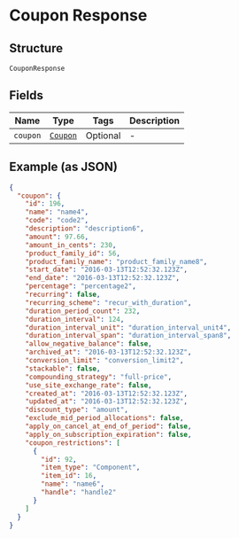 
# Coupon Response

## Structure

`CouponResponse`

## Fields

| Name | Type | Tags | Description |
|  --- | --- | --- | --- |
| `coupon` | [`Coupon`](../../doc/models/coupon.md) | Optional | - |

## Example (as JSON)

```json
{
  "coupon": {
    "id": 196,
    "name": "name4",
    "code": "code2",
    "description": "description6",
    "amount": 97.66,
    "amount_in_cents": 230,
    "product_family_id": 56,
    "product_family_name": "product_family_name8",
    "start_date": "2016-03-13T12:52:32.123Z",
    "end_date": "2016-03-13T12:52:32.123Z",
    "percentage": "percentage2",
    "recurring": false,
    "recurring_scheme": "recur_with_duration",
    "duration_period_count": 232,
    "duration_interval": 124,
    "duration_interval_unit": "duration_interval_unit4",
    "duration_interval_span": "duration_interval_span8",
    "allow_negative_balance": false,
    "archived_at": "2016-03-13T12:52:32.123Z",
    "conversion_limit": "conversion_limit2",
    "stackable": false,
    "compounding_strategy": "full-price",
    "use_site_exchange_rate": false,
    "created_at": "2016-03-13T12:52:32.123Z",
    "updated_at": "2016-03-13T12:52:32.123Z",
    "discount_type": "amount",
    "exclude_mid_period_allocations": false,
    "apply_on_cancel_at_end_of_period": false,
    "apply_on_subscription_expiration": false,
    "coupon_restrictions": [
      {
        "id": 92,
        "item_type": "Component",
        "item_id": 16,
        "name": "name6",
        "handle": "handle2"
      }
    ]
  }
}
```

